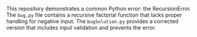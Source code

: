 This repository demonstrates a common Python error: the RecursionError. The `bug.py` file contains a recursive factorial function that lacks proper handling for negative input.  The `bugSolution.py` provides a corrected version that includes input validation and prevents the error.